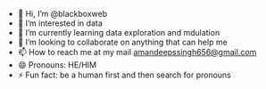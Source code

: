 - 👋 Hi, I’m @blackboxweb
- 👀 I’m interested in data
- 🌱 I’m currently learning data exploration and mdulation
- 💞️ I’m looking to collaborate on anything that can help me
- 📫 How to reach me at my mail amandeepssingh656@gmail.com
- 😄 Pronouns: HE/HIM
- ⚡ Fun fact: be a human first and then search for pronouns

<!---
blackboxweb/blackboxweb is a ✨ special ✨ repository because its `README.md` (this file) appears on your GitHub profile.
You can click the Preview link to take a look at your changes.
--->
